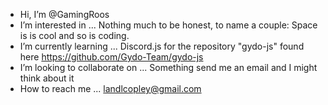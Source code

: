 - Hi, I’m @GamingRoos
- I’m interested in ... Nothing much to be honest, to name a couple: Space is is cool and so is coding.
- I’m currently learning ... Discord.js for the repository "gydo-js" found here https://github.com/Gydo-Team/gydo-js
- I’m looking to collaborate on ... Something send me an email and I might think about it
- How to reach me ... landlcopley@gmail.com

<!---
GamingRoos/GamingRoos is a ✨ special ✨ repository because its `README.md` (this file) appears on your GitHub profile.
You can click the Preview link to take a look at your changes.
--->
